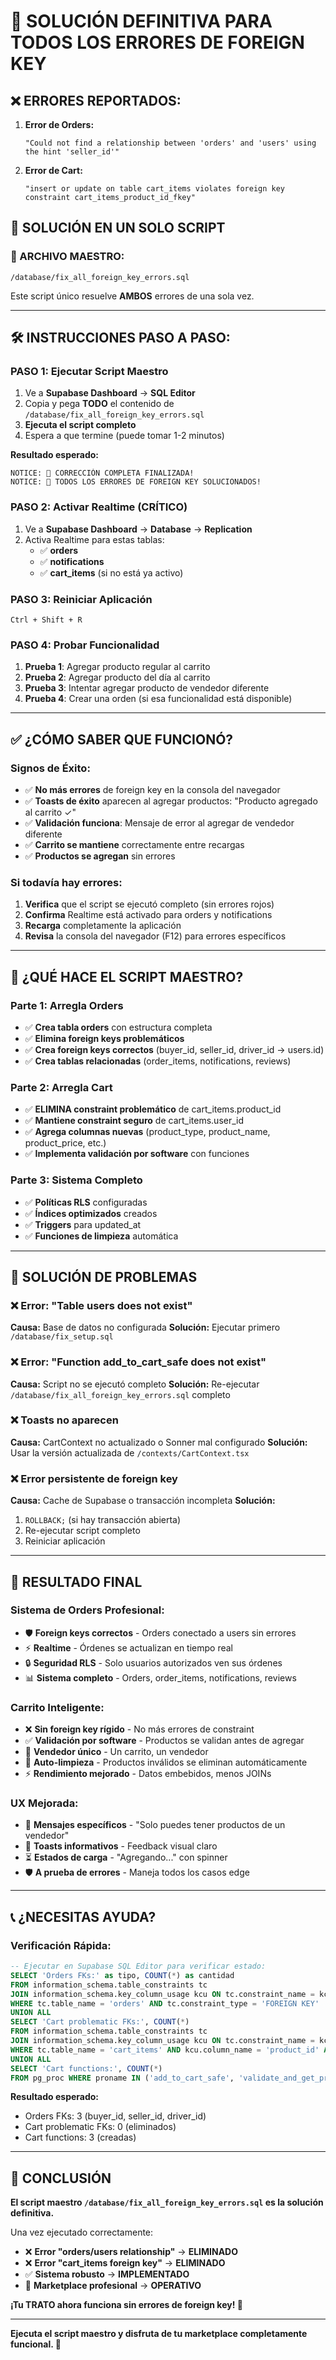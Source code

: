 # 🚨 SOLUCIÓN DEFINITIVA PARA TODOS LOS ERRORES DE FOREIGN KEY

## ❌ **ERRORES REPORTADOS:**

1. **Error de Orders:**
   ```
   "Could not find a relationship between 'orders' and 'users' using the hint 'seller_id'"
   ```

2. **Error de Cart:**
   ```
   "insert or update on table cart_items violates foreign key constraint cart_items_product_id_fkey"
   ```

## 🎯 **SOLUCIÓN EN UN SOLO SCRIPT**

### **📂 ARCHIVO MAESTRO:**
```
/database/fix_all_foreign_key_errors.sql
```

Este script único resuelve **AMBOS** errores de una sola vez.

---

## 🛠️ **INSTRUCCIONES PASO A PASO:**

### **PASO 1: Ejecutar Script Maestro**

1. Ve a **Supabase Dashboard** → **SQL Editor**
2. Copia y pega **TODO** el contenido de `/database/fix_all_foreign_key_errors.sql`
3. **Ejecuta el script completo**
4. Espera a que termine (puede tomar 1-2 minutos)

**Resultado esperado:**
```
NOTICE: 🎉 CORRECCIÓN COMPLETA FINALIZADA!
NOTICE: 🚀 TODOS LOS ERRORES DE FOREIGN KEY SOLUCIONADOS!
```

### **PASO 2: Activar Realtime (CRÍTICO)**

1. Ve a **Supabase Dashboard** → **Database** → **Replication**
2. Activa Realtime para estas tablas:
   - ✅ **orders**
   - ✅ **notifications**
   - ✅ **cart_items** (si no está ya activo)

### **PASO 3: Reiniciar Aplicación**

```
Ctrl + Shift + R
```

### **PASO 4: Probar Funcionalidad**

1. **Prueba 1**: Agregar producto regular al carrito
2. **Prueba 2**: Agregar producto del día al carrito  
3. **Prueba 3**: Intentar agregar producto de vendedor diferente
4. **Prueba 4**: Crear una orden (si esa funcionalidad está disponible)

---

## ✅ **¿CÓMO SABER QUE FUNCIONÓ?**

### **Signos de Éxito:**
- ✅ **No más errores** de foreign key en la consola del navegador
- ✅ **Toasts de éxito** aparecen al agregar productos: "Producto agregado al carrito ✓"
- ✅ **Validación funciona**: Mensaje de error al agregar de vendedor diferente
- ✅ **Carrito se mantiene** correctamente entre recargas
- ✅ **Productos se agregan** sin errores

### **Si todavía hay errores:**
1. **Verifica** que el script se ejecutó completo (sin errores rojos)
2. **Confirma** Realtime está activado para orders y notifications
3. **Recarga** completamente la aplicación
4. **Revisa** la consola del navegador (F12) para errores específicos

---

## 🔧 **¿QUÉ HACE EL SCRIPT MAESTRO?**

### **Parte 1: Arregla Orders**
- ✅ **Crea tabla orders** con estructura completa
- ✅ **Elimina foreign keys problemáticos** 
- ✅ **Crea foreign keys correctos** (buyer_id, seller_id, driver_id → users.id)
- ✅ **Crea tablas relacionadas** (order_items, notifications, reviews)

### **Parte 2: Arregla Cart**
- ✅ **ELIMINA constraint problemático** de cart_items.product_id
- ✅ **Mantiene constraint seguro** de cart_items.user_id
- ✅ **Agrega columnas nuevas** (product_type, product_name, product_price, etc.)
- ✅ **Implementa validación por software** con funciones

### **Parte 3: Sistema Completo**
- ✅ **Políticas RLS** configuradas
- ✅ **Índices optimizados** creados
- ✅ **Triggers** para updated_at
- ✅ **Funciones de limpieza** automática

---

## 🚨 **SOLUCIÓN DE PROBLEMAS**

### **❌ Error: "Table users does not exist"**
**Causa:** Base de datos no configurada
**Solución:** Ejecutar primero `/database/fix_setup.sql`

### **❌ Error: "Function add_to_cart_safe does not exist"**
**Causa:** Script no se ejecutó completo
**Solución:** Re-ejecutar `/database/fix_all_foreign_key_errors.sql` completo

### **❌ Toasts no aparecen**
**Causa:** CartContext no actualizado o Sonner mal configurado
**Solución:** Usar la versión actualizada de `/contexts/CartContext.tsx`

### **❌ Error persistente de foreign key**
**Causa:** Cache de Supabase o transacción incompleta
**Solución:** 
1. `ROLLBACK;` (si hay transacción abierta)
2. Re-ejecutar script completo
3. Reiniciar aplicación

---

## 🎊 **RESULTADO FINAL**

### **Sistema de Orders Profesional:**
- 🛡️ **Foreign keys correctos** - Orders conectado a users sin errores
- ⚡ **Realtime** - Órdenes se actualizan en tiempo real
- 🔒 **Seguridad RLS** - Solo usuarios autorizados ven sus órdenes
- 📊 **Sistema completo** - Orders, order_items, notifications, reviews

### **Carrito Inteligente:**
- ❌ **Sin foreign key rígido** - No más errores de constraint
- ✅ **Validación por software** - Productos se validan antes de agregar
- 🛒 **Vendedor único** - Un carrito, un vendedor
- 🧹 **Auto-limpieza** - Productos inválidos se eliminan automáticamente
- ⚡ **Rendimiento mejorado** - Datos embebidos, menos JOINs

### **UX Mejorada:**
- 🎯 **Mensajes específicos** - "Solo puedes tener productos de un vendedor"
- 🔔 **Toasts informativos** - Feedback visual claro
- ⏳ **Estados de carga** - "Agregando..." con spinner
- 🛡️ **A prueba de errores** - Maneja todos los casos edge

---

## 📞 **¿NECESITAS AYUDA?**

### **Verificación Rápida:**
```sql
-- Ejecutar en Supabase SQL Editor para verificar estado:
SELECT 'Orders FKs:' as tipo, COUNT(*) as cantidad
FROM information_schema.table_constraints tc
JOIN information_schema.key_column_usage kcu ON tc.constraint_name = kcu.constraint_name
WHERE tc.table_name = 'orders' AND tc.constraint_type = 'FOREIGN KEY'
UNION ALL
SELECT 'Cart problematic FKs:', COUNT(*)
FROM information_schema.table_constraints tc
JOIN information_schema.key_column_usage kcu ON tc.constraint_name = kcu.constraint_name
WHERE tc.table_name = 'cart_items' AND kcu.column_name = 'product_id' AND tc.constraint_type = 'FOREIGN KEY'
UNION ALL
SELECT 'Cart functions:', COUNT(*)
FROM pg_proc WHERE proname IN ('add_to_cart_safe', 'validate_and_get_product_data');
```

**Resultado esperado:**
- Orders FKs: 3 (buyer_id, seller_id, driver_id)  
- Cart problematic FKs: 0 (eliminados)
- Cart functions: 3 (creadas)

---

## 🎯 **CONCLUSIÓN**

**El script maestro `/database/fix_all_foreign_key_errors.sql` es la solución definitiva.**

Una vez ejecutado correctamente:
- ❌ **Error "orders/users relationship"** → **ELIMINADO**
- ❌ **Error "cart_items foreign key"** → **ELIMINADO** 
- ✅ **Sistema robusto** → **IMPLEMENTADO**
- 🚀 **Marketplace profesional** → **OPERATIVO**

**¡Tu TRATO ahora funciona sin errores de foreign key! 🎉**

---

**Ejecuta el script maestro y disfruta de tu marketplace completamente funcional. 🚀**